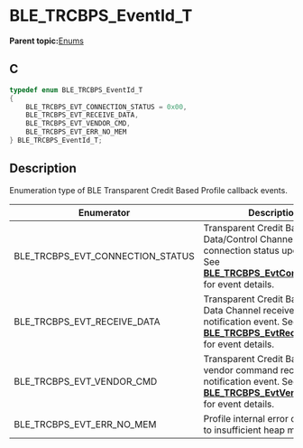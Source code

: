 # BLE\_TRCBPS\_EventId\_T

**Parent topic:**[Enums](GUID-1A0D03AA-448E-4714-BBF8-67A0FC83B584.md)

## C

```c
typedef enum BLE_TRCBPS_EventId_T
{
    BLE_TRCBPS_EVT_CONNECTION_STATUS = 0x00,
    BLE_TRCBPS_EVT_RECEIVE_DATA,
    BLE_TRCBPS_EVT_VENDOR_CMD,
    BLE_TRCBPS_EVT_ERR_NO_MEM
} BLE_TRCBPS_EventId_T;
```

## Description

Enumeration type of BLE Transparent Credit Based Profile callback events.

|Enumerator|Description|
|----------|-----------|
|BLE\_TRCBPS\_EVT\_CONNECTION\_STATUS|Transparent Credit Based Profile Data/Control Channel connection status update event. See **[BLE\_TRCBPS\_EvtConnStatus\_T](GUID-5F2F020E-30D1-4FEC-B236-3213C40F6AED.md)** for event details.|
|BLE\_TRCBPS\_EVT\_RECEIVE\_DATA|Transparent Credit Based Profile Data Channel received notification event. See **[BLE\_TRCBPS\_EvtReceiveData\_T](GUID-049FC0EF-A122-407D-82A4-023D4EEA067C.md)** for event details.|
|BLE\_TRCBPS\_EVT\_VENDOR\_CMD|Transparent Credit Based Profile vendor command received notification event. See **[BLE\_TRCBPS\_EvtVendorCmd\_T](GUID-408CE073-DEDA-4662-839C-36C0405D996B.md)** for event details.|
|BLE\_TRCBPS\_EVT\_ERR\_NO\_MEM|Profile internal error occurs due to insufficient heap memory.|

